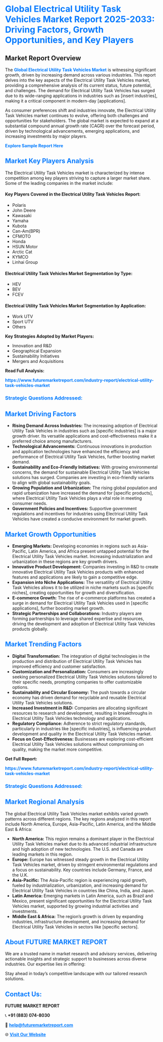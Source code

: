 <h1 style="color: #007BFF;">Global Electrical Utility Task Vehicles Market Report 2025-2033: Driving Factors, Growth Opportunities, and Key Players</h1>

<section id="overview">
<h2>Market Report Overview</h2>
<p>The <a href="https://www.futuremarketreport.com/industry-report/electrical-utility-task-vehicles-market" style="color: #007BFF; text-decoration: none;"><strong>Global Electrical Utility Task Vehicles Market</strong></a> is witnessing significant growth, driven by increasing demand across various industries. This report delves into the key aspects of the Electrical Utility Task Vehicles market, providing a comprehensive analysis of its current status, future potential, and challenges. The demand for Electrical Utility Task Vehicles has surged due to its wide-ranging applications in industries such as [insert industries], making it a critical component in modern-day [applications].</p>
<p>As consumer preferences shift and industries innovate, the Electrical Utility Task Vehicles market continues to evolve, offering both challenges and opportunities for stakeholders. The global market is expected to expand at a substantial compound annual growth rate (CAGR) over the forecast period, driven by technological advancements, emerging applications, and increasing investments by major players.</p>
</section>

<section id="overview">
<p><a href="https://www.futuremarketreport.com/request-sample/reportId=56442" style="color: #007BFF; text-decoration: none;"><strong>Explore Sample Report Here</strong></a></p>
</section>

<section id="key-players">
<h2 style="color: #007BFF;">Market Key Players Analysis</h2>
<p>The Electrical Utility Task Vehicles market is characterized by intense competition among key players striving to capture a larger market share. Some of the leading companies in the market include:</p>
<h4>Key Players Covered in the Electrical Utility Task Vehicles Report:</h4>
<ul><li>Polaris</li><li>John Deere</li><li>Kawasaki</li><li>Yamaha</li><li>Kubota</li><li>Can-Am(BPR)</li><li>CFMOTO</li><li>Honda</li><li>HSUN Motor</li><li>Arctic Cat</li><li>KYMCO</li><li>Linhai Group</li></ul>
<h4>Electrical Utility Task Vehicles Market Segmentation by Type:</h4>
<ul><li>HEV</li><li>BEV</li><li>FCEV</li></ul>

<h4>Electrical Utility Task Vehicles Market Segmentation by Application:</h4>
<ul><li>Work UTV</li><li>Sport UTV</li><li>Others</li></ul>
<p><strong>Key Strategies Adopted by Market Players:</strong></p>
<ul>
<li>Innovation and R&D</li>
<li>Geographical Expansion</li>
<li>Sustainability Initiatives</li>
<li>Mergers and Acquisitions</li>
</ul>
</section>

<section>
<p><strong>Read Full Analysis: </strong></p><a href="https://www.futuremarketreport.com/industry-report/electrical-utility-task-vehicles-market" style="color: #007BFF; text-decoration: none;"><strong>https://www.futuremarketreport.com/industry-report/electrical-utility-task-vehicles-market</strong></a>
<h3 style="color: #007BFF;">Strategic Questions Addressed:</h3>
</section>

<section id="driving-factors">
<h2 style="color: #007BFF;">Market Driving Factors</h2>
<ul>
<li><strong>Rising Demand Across Industries:</strong> The increasing adoption of Electrical Utility Task Vehicles in industries such as [specific industries] is a major growth driver. Its versatile applications and cost-effectiveness make it a preferred choice among manufacturers.</li>
<li><strong>Technological Advancements:</strong> Continuous innovations in production and application technologies have enhanced the efficiency and performance of Electrical Utility Task Vehicles, further boosting market demand.</li>
<li><strong>Sustainability and Eco-Friendly Initiatives:</strong> With growing environmental concerns, the demand for sustainable Electrical Utility Task Vehicles solutions has surged. Companies are investing in eco-friendly variants to align with global sustainability goals.</li>
<li><strong>Growing Population and Urbanization:</strong> The rising global population and rapid urbanization have increased the demand for [specific products], where Electrical Utility Task Vehicles plays a vital role in meeting consumer needs.</li>
<li><strong>Government Policies and Incentives:</strong> Supportive government regulations and incentives for industries using Electrical Utility Task Vehicles have created a conducive environment for market growth.</li>
</ul>
</section>

<section id="growth-opportunities">
<h2 style="color: #007BFF;">Market Growth Opportunities</h2>
<ul>
<li><strong>Emerging Markets:</strong> Developing economies in regions such as Asia-Pacific, Latin America, and Africa present untapped potential for the Electrical Utility Task Vehicles market. Increasing industrialization and urbanization in these regions are key growth drivers.</li>
<li><strong>Innovative Product Development:</strong> Companies investing in R&D to create innovative Electrical Utility Task Vehicles products with enhanced features and applications are likely to gain a competitive edge.</li>
<li><strong>Expansion into Niche Applications:</strong> The versatility of Electrical Utility Task Vehicles allows it to be utilized in niche markets such as [specific niches], creating opportunities for growth and diversification.</li>
<li><strong>E-commerce Growth:</strong> The rise of e-commerce platforms has created a surge in demand for Electrical Utility Task Vehicles used in [specific applications], further boosting market growth.</li>
<li><strong>Strategic Partnerships and Collaborations:</strong> Industry players are forming partnerships to leverage shared expertise and resources, driving the development and adoption of Electrical Utility Task Vehicles products globally.</li>
</ul>
</section>

<section id="trending-factors">
<h2 style="color: #007BFF;">Market Trending Factors</h2>
<ul>
<li><strong>Digital Transformation:</strong> The integration of digital technologies in the production and distribution of Electrical Utility Task Vehicles has improved efficiency and customer satisfaction.</li>
<li><strong>Customization and Personalization:</strong> Consumers are increasingly seeking personalized Electrical Utility Task Vehicles solutions tailored to their specific needs, prompting companies to offer customizable options.</li>
<li><strong>Sustainability and Circular Economy:</strong> The push towards a circular economy has driven demand for recyclable and reusable Electrical Utility Task Vehicles solutions.</li>
<li><strong>Increased Investment in R&D:</strong> Companies are allocating significant resources to research and development, resulting in breakthroughs in Electrical Utility Task Vehicles technology and applications.</li>
<li><strong>Regulatory Compliance:</strong> Adherence to strict regulatory standards, particularly in industries like [specific industries], is influencing product development and quality in the Electrical Utility Task Vehicles market.</li>
<li><strong>Focus on Cost-Effectiveness:</strong> Businesses are exploring cost-efficient Electrical Utility Task Vehicles solutions without compromising on quality, making the market more competitive.</li>
</ul>
</section>

<section>
<p><strong>Get Full Report: </strong></p><a href="https://www.futuremarketreport.com/industry-report/electrical-utility-task-vehicles-market" style="color: #007BFF; text-decoration: none;"><strong>https://www.futuremarketreport.com/industry-report/electrical-utility-task-vehicles-market</strong></a>
<h3 style="color: #007BFF;">Strategic Questions Addressed:</h3>
</section>


<section id="regional-analysis">
<h2 style="color: #007BFF;">Market Regional Analysis</h2>
<p>The global Electrical Utility Task Vehicles market exhibits varied growth patterns across different regions. The key regions analyzed in this report include North America, Europe, Asia-Pacific, Latin America, and the Middle East & Africa:</p>
<ul>
<li><strong>North America:</strong> This region remains a dominant player in the Electrical Utility Task Vehicles market due to its advanced industrial infrastructure and high adoption of new technologies. The U.S. and Canada are leading markets in this region.</li>
<li><strong>Europe:</strong> Europe has witnessed steady growth in the Electrical Utility Task Vehicles market, driven by stringent environmental regulations and a focus on sustainability. Key countries include Germany, France, and the U.K.</li>
<li><strong>Asia-Pacific:</strong> The Asia-Pacific region is experiencing rapid growth, fueled by industrialization, urbanization, and increasing demand for Electrical Utility Task Vehicles in countries like China, India, and Japan.</li>
<li><strong>Latin America:</strong> Emerging markets in Latin America, such as Brazil and Mexico, present significant opportunities for the Electrical Utility Task Vehicles market, supported by growing industrial activities and investments.</li>
<li><strong>Middle East & Africa:</strong> The region’s growth is driven by expanding industries, infrastructure development, and increasing demand for Electrical Utility Task Vehicles in sectors like [specific sectors].</li>
</ul>
</section>

<footer>
<h2 style="color: #007BFF;">About FUTURE MARKET REPORT</h2>
<p>We are a trusted name in market research and advisory services, delivering actionable insights and strategic support to businesses across diverse industries. Our expertise lies in offering:</p>

<p>Stay ahead in today’s competitive landscape with our tailored research solutions.</p>

<h2 style="color: #007BFF;">Contact Us:</h2>
<p><strong>FUTURE MARKET REPORT</strong></p>
<p>📞 <strong>+91 (883) 074-8030</strong></p>
<p>📧 <strong><a href="mailto:help@futuremarketreport.com" style="color: #007BFF;">help@futuremarketreport.com</a></strong></p>
<p>🌐 <strong><a href="https://www.futuremarketreport.com/" style="color: #007BFF;">Visit Our Website</a></strong></p>
</footer>